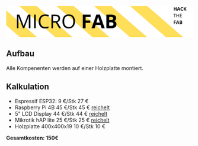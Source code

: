 ![](./src/microfab.png)

## Aufbau

Alle Kompenenten werden auf einer Holzplatte montiert.




## Kalkulation

 + Espressif ESP32:         9 €/Stk             27 €        
 + Raspberry Pi 4B          45 €/Stk            45 €        [reichelt](https://www.reichelt.de/raspberry-pi-4-b-4x-1-5-ghz-1-gb-ram-wlan-bt-rasp-pi-4-b-1gb-p259874.html?&trstct=pos_2&nbc=1)
 + 5" LCD Display           44 €/Stk            44 €        [reichelt](https://www.reichelt.de/raspberry-pi-shield-display-lcd-touch-5-800x480-pixel-rasp-pi-5td-wav-p227755.html?&trstct=pol_2&nbc=1)
 + Mikrotik hAP lite        25 €/Stk            25 €        [reichelt](https://www.reichelt.de/de/de/hap-lite-mit-650mhz-cpu-32mb-ram-4xlan-mtk-hap-lite-p243883.html?PROVID=2788&gclid=Cj0KCQiA09eQBhCxARIsAAYRiyk2PP0oPYK61jo74_vPLcTcCsD46Yaj7i8-haKWOJvjBwyxyt5il5oaAoV0EALw_wcB&&r=1)
 + Holzplatte 400x400x19    10 €/Stk            10 €

**Gesamtkosten: 150€**